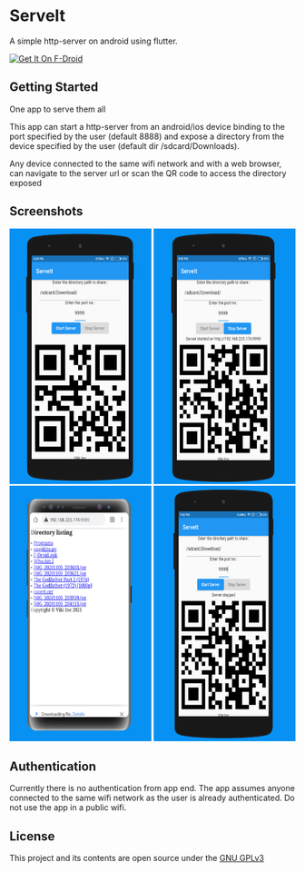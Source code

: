 # ServeIt

A simple http-server on android using flutter.

[<img src="https://fdroid.gitlab.io/artwork/badge/get-it-on.png" alt="Get It On F-Droid" width="200"/>](https://f-droid.org/en/packages/com.example.flutter_http_server/)

## Getting Started

One app to serve them all

This app can start a http-server from an android/ios device binding to the port specified by the user (default 8888) and expose a directory from the device specified by the user (default dir /sdcard/Downloads).

Any device connected to the same wifi network and with a web browser, can navigate to the server url or scan the QR code to access the directory exposed

## Screenshots

[<img src="metadata/en-US/images/phoneScreenshots/1.png" alt="Scrshot 1" width="250" height="450"/>](metadata/en-US/images/phoneScreenshots/1.png)
[<img src="metadata/en-US/images/phoneScreenshots/2.png" alt="Scrshot 2" width="250" height="450"/>](metadata/en-US/images/phoneScreenshots/2.png)
[<img src="metadata/en-US/images/phoneScreenshots/3.png" alt="Scrshot 3" width="250" height="450"/>](metadata/en-US/images/phoneScreenshots/3.png)
[<img src="metadata/en-US/images/phoneScreenshots/4.png" alt="Scrshot 4" width="250" height="450"/>](metadata/en-US/images/phoneScreenshots/4.png)


## Authentication

Currently there is no authentication from app end. The app assumes anyone connected to the same wifi network as the user is already authenticated. Do not use the app in a public wifi.

## License

This project and its contents are open source under the [GNU GPLv3](https://choosealicense.com/licenses/gpl-3.0/)
